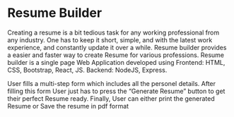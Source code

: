 # Resume Builder

Creating a resume is a bit tedious task for any working professional from any 
industry. One has to keep it short, simple, and with the latest work experience, and 
constantly update it over a while.
Resume builder provides a easier and faster way to create Resume for various 
professions.
Resume builder is a single page Web Application developed using
Frontend: HTML, CSS, Bootstrap, React, JS.
Backend: NodeJS, Express.


User fills a multi-step form which includes all the personel details.
After filling this form User just has to press the “Generate Resume” button to get 
their perfect Resume ready.
Finally, User can either print the generated Resume or Save the resume in pdf format